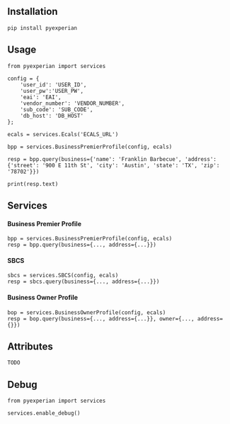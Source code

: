 ## Installation

    pip install pyexperian

## Usage

    from pyexperian import services
    
    config = {
        'user_id': 'USER_ID', 
        'user_pw':'USER_PW', 
        'eai': 'EAI', 
        'vendor_number': 'VENDOR_NUMBER', 
        'sub_code': 'SUB_CODE', 
        'db_host': 'DB_HOST'
    };
    
    ecals = services.Ecals('ECALS_URL')
    
    bpp = services.BusinessPremierProfile(config, ecals)
    
    resp = bpp.query(business={'name': 'Franklin Barbecue', 'address': {'street': '900 E 11th St', 'city': 'Austin', 'state': 'TX', 'zip': '78702'}})
    
    print(resp.text)
    
## Services

#### Business Premier Profile

    bpp = services.BusinessPremierProfile(config, ecals)
    resp = bpp.query(business={..., address={...}})

#### SBCS

    sbcs = services.SBCS(config, ecals)
    resp = sbcs.query(business={..., address={...}})
    
#### Business Owner Profile

    bop = services.BusinessOwnerProfile(config, ecals)
    resp = bop.query(business={..., address={...}}, owner={..., address={}})
    

## Attributes

    TODO

## Debug 

    from pyexperian import services
    
    services.enable_debug()
    